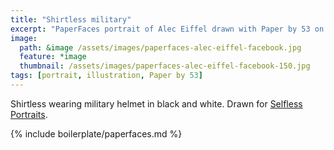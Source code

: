 ```yaml
---
title: "Shirtless military"
excerpt: "PaperFaces portrait of Alec Eiffel drawn with Paper by 53 on an iPad."
image: 
  path: &image /assets/images/paperfaces-alec-eiffel-facebook.jpg 
  feature: *image
  thumbnail: /assets/images/paperfaces-alec-eiffel-facebook-150.jpg
tags: [portrait, illustration, Paper by 53]
---
```


Shirtless wearing military helmet in black and white. Drawn for [Selfless Portraits](http://selflessportraits.com).

{% include boilerplate/paperfaces.md %}
